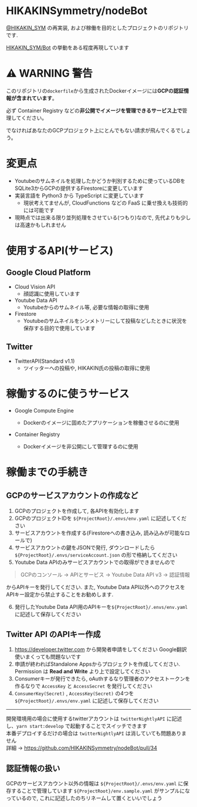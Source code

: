 # HIKAKINSymmetry/nodeBot

[@HIKAKIN_SYM](https://twitter.com/@HIKAKIN_SYM) の再実装, および稼働を目的としたプロジェクトのリポジトリです.

[HIKAKIN_SYM/Bot](https://github.com/HIKAKIN-SYM/Bot) の挙動をある程度再現しています

# ⚠ WARNING 警告

このリポジトリの`dockerfile`から生成されたDockerイメージには**GCPの認証情報が含まれています**。

必ず Container Registry などの**非公開でイメージを管理できるサービス上で**管理してください。

でなければあなたのGCPプロジェクト上にとんでもない請求が飛んでくるでしょう。

# 変更点

+ Youtubeのサムネイルを処理したかどうか判別するために使っているDBをSQLite3からGCPの提供するFirestoreに変更しています
+ 実装言語を Python3 から TypeScript に変更しています
	+ 現状考えてませんが, CloudFunctions などの FaaS に乗せ換えも技術的には可能です
+ 現時点では出来る限り並列処理をさせている(つもり)なので, 先代よりも少しは高速かもしれません

# 使用するAPI(サービス)

## Google Cloud Platform

+ Cloud Vision API
	+ 顔認識に使用しています
+ Youtube Data API
	+ Youtubeからのサムネイル等, 必要な情報の取得に使用
+ Firestore
	+ Youtubeのサムネイルをシンメトリーにして投稿などしたときに状況を保存する目的で使用しています

## Twitter

+ TwitterAPI(Standard v1.1)
	+ ツイッターへの投稿や, HIKAKIN氏の投稿の取得に使用

# 稼働するのに使うサービス
+ Google Compute Engine
	+ Dockerのイメージに固めたアプリケーションを稼働させるのに使用

+ Container Registry
	+ Dockerイメージを非公開にして管理するのに使用

# 稼働までの手続き

## GCPのサービスアカウントの作成など

1. GCPのプロジェクトを作成して, 各APIを有効化します
2. GCPのプロジェクトIDを `${ProjectRoot}/.envs/env.yaml` に記述してください
3. サービスアカウントを作成する(Firestoreへの書き込み, 読み込みが可能なロールで)
4. サービスアカウントの鍵をJSONで発行, ダウンロードしたら `${ProjectRoot}/.envs/serviceAccount.json` の形で格納してください
5. Youtube Data APIのみサービスアカウントでの取得ができませんので
> GCPのコンソール -> APIとサービス -> Youtube Data API v3 -> 認証情報

からAPIキーを発行してください.
また, Youtube Data API以外へのアクセスをAPIキー設定から禁止することをお勧めします.

6. 発行したYoutube Data API用のAPIキーを`${ProjectRoot}/.envs/env.yaml` に記述して保存してください

## Twitter API のAPIキー作成

1. https://developer.twitter.com から開発者申請をしてください Google翻訳使いまくっても問題ないです
2. 申請が終わればStandalone Appsからプロジェクトを作成してください.
	Permission は **Read and Write** より上で設定してください
3. Consumerキーが発行できたら, oAuthするなり管理者のアクセストークンを作るなりで `AccessKey` と `AccessSecret` を発行してください
4. `ConsumerKey(Secret)` , `AccessKey(Secret)` の4つを `${ProjectRoot}/.envs/env.yaml` に記述して保存してください

-----------------------
開発環境用の場合に使用するtwitterアカウントは `twitterNightlyAPI` に記述し、`yarn start:develop` で起動することでスイッチできます  
本番デプロイするだけの場合は `twitterNightlyAPI` は消していても問題ありません  
詳細 -> https://github.com/HIKAKINSymmetry/nodeBot/pull/34

## 認証情報の扱い

GCPのサービスアカウント以外の情報は `${ProjectRoot}/.envs/env.yaml` に保存することで管理しています
`${ProjectRoot}/env.sample.yaml` がサンプルになっているので, これに記述したのちリネームして置くといいでしょう
